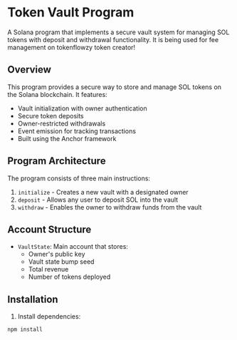 # Token Vault Program

A Solana program that implements a secure vault system for managing SOL tokens with deposit and withdrawal functionality.
It is being used for fee management on tokenflowzy token creator!

## Overview

This program provides a secure way to store and manage SOL tokens on the Solana blockchain. It features:

- Vault initialization with owner authentication
- Secure token deposits
- Owner-restricted withdrawals
- Event emission for tracking transactions
- Built using the Anchor framework

## Program Architecture

The program consists of three main instructions:

1. `initialize` - Creates a new vault with a designated owner
2. `deposit` - Allows any user to deposit SOL into the vault
3. `withdraw` - Enables the owner to withdraw funds from the vault

## Account Structure

- `VaultState`: Main account that stores:
  - Owner's public key
  - Vault state bump seed
  - Total revenue
  - Number of tokens deployed

## Installation

1. Install dependencies:
```sh
npm install